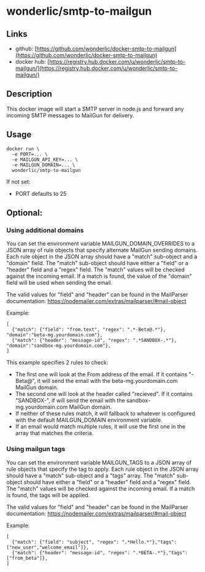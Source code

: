 # wonderlic/smtp-to-mailgun

## Links

- github: [https://github.com/wonderlic/docker-smtp-to-mailgun](https://github.com/wonderlic/docker-smtp-to-mailgun)
- docker hub: [https://registry.hub.docker.com/u/wonderlic/smtp-to-mailgun/](https://registry.hub.docker.com/u/wonderlic/smtp-to-mailgun/)

## Description

This docker image will start a SMTP server in node.js and forward any incoming SMTP messages to MailGun for delivery.

## Usage

```
docker run \
  -e PORT=... \
  -e MAILGUN_API_KEY=... \
  -e MAILGUN_DOMAIN=... \
  wonderlic/smtp-to-mailgun
```

If not set:

- PORT defaults to 25

## Optional:

### Using additional domains

You can set the environment variable MAILGUN_DOMAIN_OVERRIDES to a JSON array of rule objects that specify alternate MailGun sending domains.
Each rule object in the JSON array should have a "match" sub-object and a "domain" field.
The "match" sub-object should have either a "field" or a "header" field and a "regex" field.
The "match" values will be checked against the incoming email. If a match is found, the value of the "domain" field will be used when sending the email.

The valid values for "field" and "header" can be found in the MailParser documentation: https://nodemailer.com/extras/mailparser/#mail-object

Example:

```
[
  {"match": {"field": "from.text", "regex": ".*-Beta@.*"}, "domain":"beta-mg.yourdomain.com"},
  {"match": {"header": "message-id", "regex": ".*SANDBOX-.*"}, "domain":"sandbox-mg.yourdomain.com"},
]
```

This example specifies 2 rules to check:

- The first one will look at the From address of the email. If it contains "-Beta@", it will send the email with the beta-mg.yourdomain.com MailGun domain.
- The second one will look at the header called "recieved". If it contains "SANDBOX-", if will send the email with the sandbox-mg.yourdomain.com MailGun domain.
- If neither of these rules match, it will fallback to whatever is configured with the default MAILGUN_DOMAIN environment variable.
- If an email would match multiple rules, it will use the first one in the array that matches the criteria.

### Using mailgun tags

You can set the environment variable MAILGUN_TAGS to a JSON array of rule objects that specify the tag to apply.
Each rule object in the JSON array should have a "match" sub-object and a "tags" array.
The "match" sub-object should have either a "field" or a "header" field and a "regex" field.
The "match" values will be checked against the incoming email. If a match is found, the tags will be applied.

The valid values for "field" and "header" can be found in the MailParser documentation: https://nodemailer.com/extras/mailparser/#mail-object

Example:

```
[
  {"match": {"field": "subject", "regex": ".*Hello.*"},"tags":["new_user","welcome_email"]},
  {"match": {"header": "message-id", "regex": ".*BETA-.*"},"tags":["from_beta"]},
]
```
